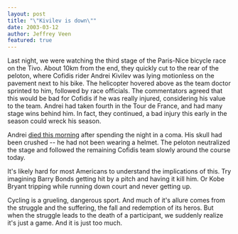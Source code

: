 ```yaml
---
layout: post
title: "\"Kivilev is down\""
date: 2003-03-12
author: Jeffrey Veen
featured: true
---
```

Last night, we were watching the third stage of the Paris-Nice bicycle race on the Tivo. About 10km from the end, they quickly cut to the rear of the peloton, where Cofidis rider Andrei Kivilev was lying motionless on the pavement next to his bike. The helicopter hovered above as the team doctor sprinted to him, followed by race officials. The commentators agreed that this would be bad for Cofidis if he was really injured, considering his value to the team. Andrei had taken fourth in the Tour de France, and had many stage wins behind him. In fact, they continued, a bad injury this early in the season could wreck his season.

Andrei [died this morning] after spending the night in a coma. His skull had been crushed -- he had not been wearing a helmet. The peloton neutralized the stage and followed the remaining Cofidis team slowly around the course today.

It's likely hard for most Americans to understand the implications of this. Try imagining Barry Bonds getting hit by a pitch and having it kill him. Or Kobe Bryant tripping while running down court and never getting up.

Cycling is a grueling, dangerous sport. And much of it's allure comes from the struggle and the suffering, the fall and redemption of its heros. But when the struggle leads to the death of a participant, we suddenly realize it's just a game. And it is just too much.

[died this morning]: http://velonews.com/news/fea/3584.0.html
